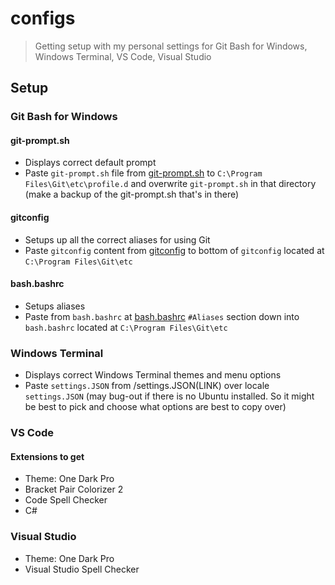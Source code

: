 # configs
>Getting setup with my personal settings for Git Bash for Windows, Windows Terminal, VS Code, Visual Studio

## Setup
### Git Bash for Windows
#### git-prompt.sh
- Displays correct default prompt
- Paste ```git-prompt.sh``` file from [git-prompt.sh](/git-prompt) to ```C:\Program Files\Git\etc\profile.d``` and overwrite ```git-prompt.sh``` in that directory (make a backup of the git-prompt.sh that's in there)

#### gitconfig
- Setups up all the correct aliases for using Git
- Paste ```gitconfig``` content from [gitconfig](/gitconfig) to bottom of ```gitconfig``` located at ```C:\Program Files\Git\etc```

#### bash.bashrc
- Setups aliases
- Paste from ```bash.bashrc``` at [bash.bashrc](/bash.bashrc) ```#Aliases``` section down into ```bash.bashrc``` located at ```C:\Program Files\Git\etc```

### Windows Terminal
- Displays correct Windows Terminal themes and menu options
- Paste ```settings.JSON``` from /settings.JSON(LINK) over locale ```settings.JSON``` (may bug-out if there is no Ubuntu installed. So it might be best to pick and choose what options are best to copy over)

### VS Code
#### Extensions to get
- Theme: One Dark Pro
- Bracket Pair Colorizer 2
- Code Spell Checker
- C#

### Visual Studio
- Theme: One Dark Pro
- Visual Studio Spell Checker